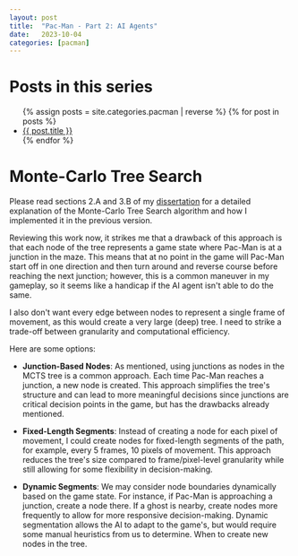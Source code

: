 ```yaml
---
layout: post
title:  "Pac-Man - Part 2: AI Agents"
date:   2023-10-04
categories: [pacman]
---
```


# Posts in this series
<ul>
  {% assign posts = site.categories.pacman | reverse %}
  {% for post in posts %}
    <li>
      <a href="{{ post.url }}">{{ post.title }}</a>
    </li>
  {% endfor %}
</ul>

# Monte-Carlo Tree Search

Please read sections 2.A and 3.B of my [dissertation](/assets/dissertation.pdf) for a detailed explanation of the 
Monte-Carlo Tree Search algorithm and how I implemented it in the previous version.

Reviewing this work now, it strikes me that a drawback of this approach is that each node of the tree represents a 
game state where Pac-Man is at a junction in the maze. This means that at no point in the game will Pac-Man start off
in one direction and then turn around and reverse course before reaching the next junction; however, this is a common
maneuver in my gameplay, so it seems like a handicap if the AI agent isn't able to do the same.

I also don't want every edge between nodes to represent a single frame of movement, as this would create a 
very large (deep) tree. I need to strike a trade-off between granularity and computational efficiency. 

Here are some options:
* **Junction-Based Nodes**: As mentioned, using junctions as nodes in the MCTS tree is a common approach. 
Each time Pac-Man reaches a junction, a new node is created. 
This approach simplifies the tree's structure and can lead to more meaningful decisions since junctions are 
critical decision points in the game, but has the drawbacks already mentioned. 

* **Fixed-Length Segments**: Instead of creating a node for each pixel of movement, I could create nodes for 
fixed-length segments of the path, for example, every 5 frames, 10 pixels of movement. 
This approach reduces the tree's size compared to frame/pixel-level granularity while still allowing 
for some flexibility in decision-making.

* **Dynamic Segments**: We may consider node boundaries dynamically based on the game state.
For instance, if Pac-Man is approaching a junction, create a node there. 
If a ghost is nearby, create nodes more frequently to allow for more responsive decision-making. 
Dynamic segmentation allows the AI to adapt to the game's, but would require some manual heuristics from us to 
determine. When to create new nodes in the tree.